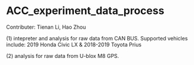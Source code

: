 # ACC_experiment_data_process

Contributer: Tienan Li, Hao Zhou

(1) intepreter and analysis for raw data from CAN BUS.
Supported vehicles include:
2019 Honda Civic LX &
2018-2019 Toyota Prius

(2) analysis for raw data from U-blox M8 GPS.
